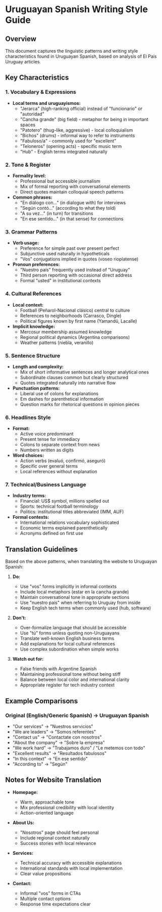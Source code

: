 # Uruguayan Spanish Writing Style Guide

## Overview
This document captures the linguistic patterns and writing style characteristics found in Uruguayan Spanish, based on analysis of El País Uruguay articles.

## Key Characteristics

### 1. Vocabulary & Expressions
- **Local terms and uruguayismos:**
  - "Jerarca" (high-ranking official) instead of "funcionario" or "autoridad"
  - "Cancha grande" (big field) - metaphor for being in important spaces
  - "Patotero" (thug-like, aggressive) - local colloquialism
  - "Bichos" (drums) - informal way to refer to instruments
  - "Fabuloso/a" - commonly used for "excellent"
  - "Teloneros" (opening acts) - specific music term
  - "Hub" - English terms integrated naturally
  
### 2. Tone & Register
- **Formality level:**
  - Professional but accessible journalism
  - Mix of formal reporting with conversational elements
  - Direct quotes maintain colloquial speech patterns
- **Common phrases:**
  - "En diálogo con..." (in dialogue with) for interviews
  - "Según contó..." (according to what they told)
  - "A su vez..." (in turn) for transitions
  - "En ese sentido..." (in that sense) for connections

### 3. Grammar Patterns
- **Verb usage:**
  - Preference for simple past over present perfect
  - Subjunctive used naturally in hypotheticals
  - "Vos" conjugations implied in quotes (voseo rioplatense)
- **Pronoun preferences:**
  - "Nuestro país" frequently used instead of "Uruguay"
  - Third person reporting with occasional direct address
  - Formal "usted" in institutional contexts

### 4. Cultural References
- **Local context:**
  - Football (Peñarol-Nacional clásico) central to culture
  - References to neighborhoods (Carrasco, Dingle)
  - Political figures known by first name (Yamandú, Lacalle)
- **Implicit knowledge:**
  - Mercosur membership assumed knowledge
  - Regional political dynamics (Argentina comparisons)
  - Weather patterns (niebla, veranillo)

### 5. Sentence Structure
- **Length and complexity:**
  - Mix of short informative sentences and longer analytical ones
  - Subordinate clauses common but clearly structured
  - Quotes integrated naturally into narrative flow
- **Punctuation patterns:**
  - Liberal use of colons for explanations
  - Em dashes for parenthetical information
  - Question marks for rhetorical questions in opinion pieces

### 6. Headlines Style
- **Format:**
  - Active voice predominant
  - Present tense for immediacy
  - Colons to separate context from news
  - Numbers written as digits
- **Word choices:**
  - Action verbs (evaluó, confirmó, aseguró)
  - Specific over general terms
  - Local references without explanation

### 7. Technical/Business Language
- **Industry terms:**
  - Financial: US$ symbol, millions spelled out
  - Sports: technical football terminology
  - Politics: institutional titles abbreviated (IMM, AUF)
- **Formal contexts:**
  - International relations vocabulary sophisticated
  - Economic terms explained parenthetically
  - Acronyms defined on first use

## Translation Guidelines
Based on the above patterns, when translating the website to Uruguayan Spanish:

1. **Do:**
   - Use "vos" forms implicitly in informal contexts
   - Include local metaphors (estar en la cancha grande)
   - Maintain conversational tone in appropriate sections
   - Use "nuestro país" when referring to Uruguay from inside
   - Keep English tech terms when commonly used (hub, software)

2. **Don't:**
   - Over-formalize language that should be accessible
   - Use "tú" forms unless quoting non-Uruguayans
   - Translate well-known English business terms
   - Add explanations for local cultural references
   - Use complex subordination when simple works

3. **Watch out for:**
   - False friends with Argentine Spanish
   - Maintaining professional tone without being stiff
   - Balance between local color and international clarity
   - Appropriate register for tech industry context

## Example Comparisons
### Original (English/Generic Spanish) → Uruguayan Spanish
- "Our services" → "Nuestros servicios"
- "We are leaders" → "Somos referentes"
- "Contact us" → "Contactate con nosotros"
- "About the company" → "Sobre la empresa"
- "We work hard" → "Trabajamos duro" / "Le metemos con todo"
- "Excellent results" → "Resultados fabulosos"
- "In this context" → "En ese sentido"
- "According to" → "Según"

## Notes for Website Translation
- **Homepage:**
  - Warm, approachable tone
  - Mix professional credibility with local identity
  - Action-oriented language
  
- **About Us:**
  - "Nosotros" page should feel personal
  - Include regional context naturally
  - Success stories with local relevance
  
- **Services:**
  - Technical accuracy with accessible explanations
  - International standards with local implementation
  - Clear value propositions
  
- **Contact:**
  - Informal "vos" forms in CTAs
  - Multiple contact options
  - Response time expectations clear